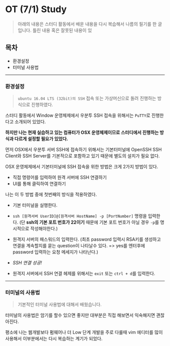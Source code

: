# OT (7/1) Study
> 아래의 내용은 스터디 활동에서 배운 내용을 다시 복습해서 나름의 필기를 한 글입니다. 틀린 내용 혹은 잘못된 내용이 있
## 목차 
- 환경설정
- 터미널 사용법

----

### 환경설정
> `ubuntu 16.04 LTS (32bit)의 SSH` 접속 또는 가상머신으로 돌려 진행하는 방식으로 진행하였다.

스터디 활동에서 Window 운영체제에서 우분투 SSH 접속을 위해서는 `PuTTY`로 진행한다고 소개되어 있었다.

**하지만 나는 현재 실습하고 있는 컴퓨터가 OSX 운영체제이므로 스터디에서 진행하는 방식과 다르게 설정할 필요가 있었다.**

먼저 OSX에서 우분투 서버 SSH에 접속하기 위해서는 기본터미널에 OpenSSH SSH Client와 SSH Server를 기본적으로 포함하고 있기 때문에 별도의 설치가 필요 없다.

OSX 운영체제에서 기본터미널에 SSH 접속을 위한 방법은 크게 2가지 방법이 있다.

- 직접 명령어를 입력하여 원격 서버에 SSH 연결하기
- UI를 통해 클릭하여 연결하기

나는 이 두 방법 중에 첫번째의 방식을 적용하였다.

- 기본 터미널을 실행한다.
- `ssh [원격서버 UserID]@[원격서버 HostName] -p [PortNumber]` 명령을 입력한다. (단 **ssh의 기본 포트 번호가 22이기** 때문에 기본 포트 번호가 아닐 경우 `-p`를 명시적으로 작성해야한다.)

- 원격지 서버의 패스워드의 입력한다. (최초 password 입력시 RSA키를 생성하고 연결을 계속할지를 묻는 question이 나타날수 있다. => yes를 엔터후에 password 입력하는 요청 메세지가 나타난다.)
- *SSH 연결 성공!*
- 원격지 서버에서 SSH 연결 헤제를 위해서는 `exit` 또는 `ctrl + d`를 입력한다.

---

### 터미널의 사용법
> 기본적인 터미널 사용법에 대해서 배웠습니다.

터미널의 사용법은 암기를 할수 있으면 좋지만 대부분은 직접 해보면서 익숙해지면 괜찮아진다.

평소에 나는 웹개발보다 펌웨어나 더 Low 단계 개발을 주로 다룰때 vim 에디터를 많이 사용해서 이부분에서는 다시 복습하는 계기가 되었다.

